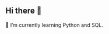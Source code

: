 ## Hi there 👋

🌱 I’m currently learning Python and SQL.

<!--
**ummiby/ummiby** is a ✨ _special_ ✨ repository because its `README.md` (this file) appears on your GitHub profile.

note to self: inside these characters (arrows) are comments that don't show




-->

